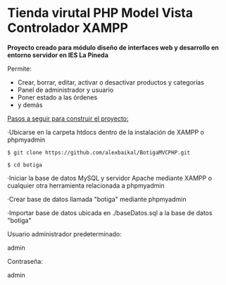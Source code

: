 <h1>Tienda virutal PHP Model Vista Controlador XAMPP</h1>
<hl/>
<b>Proyecto creado para módulo diseño de interfaces web y desarrollo en entorno servidor en IES La Pineda</b>
<hl/>

Permite:
<ul>
  <li>Crear, borrar, editar, activar o desactivar productos y categorías</li>
  <li>Panel de administrador y usuario</li>
  <li>Poner estado a las órdenes</li>
  <li>y demás</li>
</ul>
  
  <u>Pasos a seguir para construir el proyecto:</u>


·Ubicarse en la carpeta htdocs dentro de la instalación de XAMPP o phpmyadmin


```
$ git clone https://github.com/alexbaikal/BotigaMVCPHP.git
```

```
$ cd botiga
```


·Iniciar la base de datos MySQL y servidor Apache mediante XAMPP o cualquier otra herramienta relacionada a phpmyadmin



·Crear base de datos llamada "botiga" mediante phpmyadmin




·Importar base de datos ubicada en ./baseDatos.sql a la base de datos "botiga"



Usuario administrador predeterminado:

admin

Contraseña:

admin
